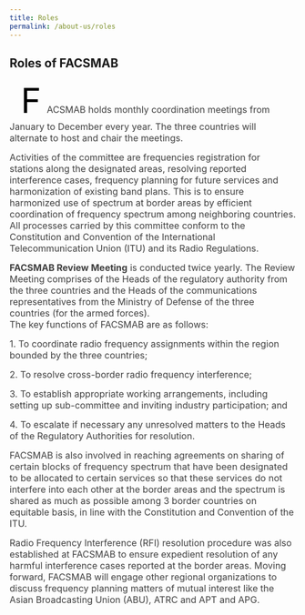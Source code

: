```yaml
---
title: Roles
permalink: /about-us/roles
---
```

<div class="section-content">
   <h2>Roles of FACSMAB</h2>
   <p class="default-content" style="color: #3f3f3f; margin-right: 0px; margin-bottom: 0px; margin-left: 0px; padding: 0px 0px 1em; border: 0px;"><span class="bigcaptial" style="background: transparent; margin: 10px; padding: 0px 0px 0px 10px; border: 0px; font-size: 60px; color: #000000;">F</span><span style="font-size: 16px;">ACSMAB holds monthly coordination meetings from January to December every year. The three countries will alternate to host and chair the meetings.</span></p>
   <p class="default-content" style="color: #3f3f3f; margin: 0px; padding: 0px 0px 1em; border: 0px;"><span style="font-size: 16px;">Activities of the committee are frequencies registration for stations along the designated areas, resolving reported interference cases, frequency planning for future services and harmonization of existing band plans. This is to ensure harmonized use of spectrum at border areas by efficient coordination of frequency spectrum among neighboring countries. All processes carried by this committee conform to the Constitution and Convention of the International Telecommunication Union (ITU) and its Radio Regulations.</span></p>
   <p class="default-content" style="color: #3f3f3f; margin: 0px; padding: 0px 0px 1em; border: 0px;"><span style="font-size: 16px;"><strong style="background: transparent; margin: 0px; padding: 0px; border: 0px;">FACSMAB Review Meeting</strong>&nbsp;is conducted twice yearly. The Review Meeting comprises of the Heads of the regulatory authority from the three countries and the Heads of the communications representatives from the Ministry of Defense of the three countries (for the armed forces).<br>The key functions of FACSMAB are as follows:</span></p>
   <p class="default-content" style="color: #3f3f3f; margin: 0px; padding: 0px 0px 1em; border: 0px;"><span style="font-size: 16px;">1. To coordinate radio frequency assignments within the region bounded by the three countries;</span></p>
   <p class="default-content" style="color: #3f3f3f; margin: 0px; padding: 0px 0px 1em; border: 0px;"><span style="font-size: 16px;">2. To resolve cross-border radio frequency interference;</span></p>
   <p class="default-content" style="color: #3f3f3f; margin: 0px; padding: 0px 0px 1em; border: 0px;"><span style="font-size: 16px;">3. To establish appropriate working arrangements, including setting up sub-committee and inviting industry participation; and</span></p>
   <p class="default-content" style="color: #3f3f3f; margin: 0px; padding: 0px 0px 1em; border: 0px;"><span style="font-size: 16px;">4. To escalate if necessary any unresolved matters to the Heads of the Regulatory Authorities for resolution.</span></p>
   <p class="default-content" style="color: #3f3f3f; margin: 0px; padding: 0px 0px 1em; border: 0px;"><span style="font-size: 16px;">FACSMAB is also involved in reaching agreements on sharing of certain blocks of frequency spectrum that have been designated to be allocated to certain services so that these services do not interfere into each other at the border areas and the spectrum is shared as much as possible among 3 border countries on equitable basis, in line with the Constitution and Convention of the ITU.</span></p>
   <p class="default-content" style="color: #3f3f3f; margin-top: 0px; margin-right: 0px; margin-left: 0px; padding: 0px 0px 1em; border: 0px;"><span style="font-size: 16px;">Radio Frequency Interference (RFI) resolution procedure was also established at FACSMAB to ensure expedient resolution of any harmful interference cases reported at the border areas. Moving forward, FACSMAB will engage other regional organizations to discuss frequency planning matters of mutual interest like the Asian Broadcasting Union (ABU), ATRC and APT and APG.</span></p>
</div>
